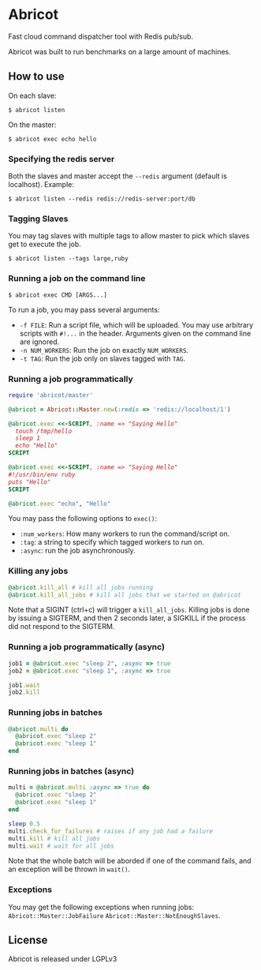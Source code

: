 Abricot
=======

Fast cloud command dispatcher tool with Redis pub/sub.

Abricot was built to run benchmarks on a large amount of machines.

How to use
-----------

On each slave:

```
$ abricot listen
```

On the master:

```
$ abricot exec echo hello
```

### Specifying the redis server

Both the slaves and master accept the `--redis` argument (default is localhost).
Example:

```
$ abricot listen --redis redis://redis-server:port/db
```

### Tagging Slaves

You may tag slaves with multiple tags to allow master to pick which slaves get
to execute the job.

```
$ abricot listen --tags large,ruby
```

### Running a job on the command line

```
$ abricot exec CMD [ARGS...]
```

To run a job, you may pass several arguments:

* `-f FILE`: Run a script file, which will be uploaded. You may use arbitrary
  scripts with `#!...` in the header. Arguments given on the command line are
  ignored.
* `-n NUM_WORKERS`: Run the job on exactly `NUM_WORKERS`.
* `-t TAG`: Run the job only on slaves tagged with `TAG`.

### Running a job programmatically

```ruby
require 'abricot/master'

@abricot = Abricot::Master.new(:redis => 'redis://localhost/1')

@abricot.exec <<-SCRIPT, :name => "Saying Hello"
  touch /tmp/hello
  sleep 1
  echo "Hello"
SCRIPT

@abricot.exec <<-SCRIPT, :name => "Saying Hello"
#!/usr/bin/env ruby
puts "Hello"
SCRIPT

@abricot.exec "echo", "Hello"
```

You may pass the following options to `exec()`:

* `:num_workers`: How many workers to run the command/script on.
* `:tag`: a string to specify which tagged workers to run on.
* `:async`: run the job asynchronously.

### Killing any jobs

```ruby
@abricot.kill_all # kill all jobs running
@abricot.kill_all_jobs # kill all jobs that we started on @abricot
```

Note that a SIGINT (ctrl+c) will trigger a `kill_all_jobs`.
Killing jobs is done by issuing a SIGTERM, and then 2 seconds later, a SIGKILL if
the process did not respond to the SIGTERM.

### Running a job programmatically (async)

```ruby
job1 = @abricot.exec "sleep 2", :async => true
job2 = @abricot.exec "sleep 1", :async => true

job1.wait
job2.kill
```

### Running jobs in batches

```ruby
@abricot.multi do
  @abricot.exec "sleep 2"
  @abricot.exec "sleep 1"
end
```

### Running jobs in batches (async)

```ruby
multi = @abricot.multi :async => true do
  @abricot.exec "sleep 2"
  @abricot.exec "sleep 1"
end

sleep 0.5
multi.check_for_failures # raises if any job had a failure
multi.kill # kill all jobs
multi.wait # wait for all jobs
```

Note that the whole batch will be aborded if one of the command fails, and an
exception will be thrown in `wait()`.

### Exceptions

You may get the following exceptions when running jobs:
`Abricot::Master::JobFailure`
`Abricot::Master::NotEnoughSlaves`.

License
--------

Abricot is released under LGPLv3
